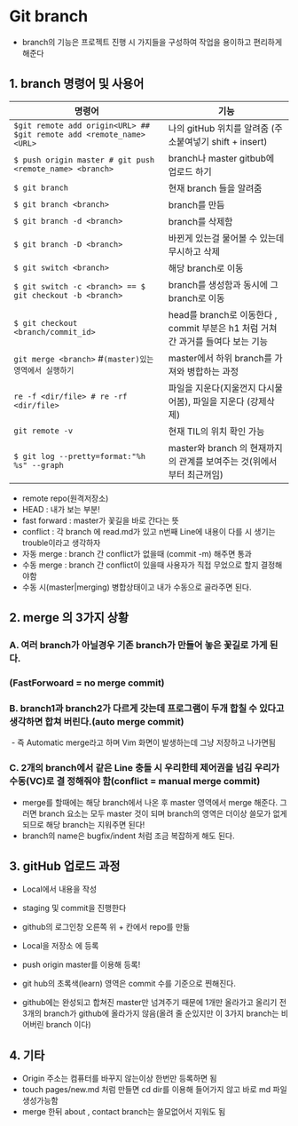 # Git branch

- branch의 기능은 프로젝트 진행 시 가지들을 구성하여 작업을 용이하고 편리하게 해준다



## 1. branch 명령어 및 사용어

| 명령어                                                       | 기능                                                         |
| ------------------------------------------------------------ | ------------------------------------------------------------ |
| `$git remote add origin<URL> ## $git remote add <remote_name> <URL>` | 나의 gitHub 위치를 알려줌 (주소붙여넣기 shift + insert)      |
| `$ push origin master # git push <remote_name> <branch>`     | branch나 master gitbub에 업로드 하기                         |
| `$ git branch`                                               | 현재 branch 들을 알려줌                                      |
| `$ git branch <branch>`                                      | branch를 만듬                                                |
| `$ git branch -d <branch>`                                   | branch를 삭제함                                              |
| `$ git branch -D <branch>`                                   | 바뀐게 있는걸 물어볼 수 있는데 무시하고 삭제                 |
| `$ git switch <branch>`                                      | 해당 branch로 이동                                           |
| `$ git switch -c <branch> == $ git checkout -b <branch>`     | branch를 생성함과 동시에 그 branch로 이동                    |
| `$ git checkout <branch/commit_id>`                          | head를 branch로 이동한다 , commit 부분은 h1 처럼 거쳐간 과거를 들여다 보는 기능 |
| `git merge <branch>` #`(master)있는 영역에서 실행하기`       | master에서 하위 branch를 가져와 병합하는 과정                |
| `re -f <dir/file> # re -rf <dir/file>`                       | 파일을 지운다(지울껀지 다시물어봄),  파일을 지운다 (강제삭제) |
| `git remote -v`                                              | 현재 TIL의 위치 확인 가능                                    |
| `$ git log --pretty=format:"%h %s" --graph`                  | master와 branch 의 현재까지의 관계를 보여주는 것(위에서부터 최근꺼임) |

- remote repo(원격저장소)
- HEAD : 내가 보는 부분!
- fast forward : master가 꽃길을 바로 간다는 뜻
- conflict : 각 branch 에 read.md가 있고 n번째 Line에 내용이 다를 시 생기는 trouble이라고 생각하자
- 자동 merge : branch 간 conflict가 없을때 (commit -m) 해주면 통과
- 수동 merge : branch 간 conflict이 있을때 사용자가 직접 무었으로 할지 결정해야함
- 수동 시(master|merging)  병합상태이고 내가 수동으로 골라주면 된다.

## 2. merge 의 3가지 상황

### 	A. 여러 branch가 아닐경우 기존 branch가 만들어 놓은 꽃길로 가게 된다.		

### 		(FastForwoard = no merge commit)

### 	B. branch1과 branch2가 다르게 갓는데 프로그램이 두개 합칠 수 있다고 생각하면 합쳐		버린다.(auto merge commit) 			

​			-  즉 Automatic merge라고 하며 Vim 화면이 발생하는데 그냥 저장하고 나가면됨

### 	C. 2개의 branch에서 같은 Line 충돌 시 우리한테 제어권을 넘김 우리가 수동(VC)로 결		정해줘야 함(conflict = manual merge commit)

- merge를 할때에는 해당 branch에서 나온 후 master 영역에서 merge 해준다.  그러면 branch 요소는 모두 master 것이 되며 branch의 영역은 더이상 쓸모가 없게 되므로 해당 branch는 지워주면 된다!
- branch의 name은 bugfix/indent 처럼 조금 복잡하게 해도 된다.



## 3. gitHub 업로드 과정 

- Local에서 내용을 작성
- staging 및 commit을 진행한다
- github의 로그인창 오른쪽 위 + 칸에서 repo를 만듦
- Local을 저장소 에 등록
- push origin master를 이용해 등록! 
- git hub의 초록색(learn) 영역은 commit 수를 기준으로 찐해진다.



- github에는 완성되고 합쳐진 master만 넘겨주기 때문에 1개만 올라가고 올리기 전 3개의 branch가 github에 올라가지 않음(올려 줄 순있지만 이 3가지 branch는 비어버린 branch 이다)



## 4. 기타

- Origin 주소는 컴퓨터를 바꾸지 않는이상 한번만 등록하면 됨
- touch pages/new.md 처럼 만들면 cd dir를 이용해 들어가지 않고 바로 md 파일 생성가능함
- merge 한뒤 about , contact  branch는 쓸모없어서 지워도 됨